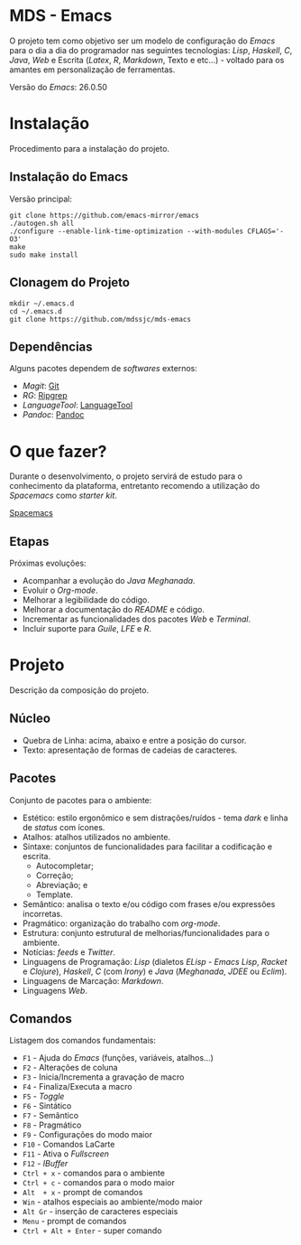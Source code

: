 # MDS - Emacs

O projeto tem como objetivo ser um modelo de configuração do _Emacs_ para o dia a dia do programador nas seguintes tecnologias: _Lisp_, _Haskell_, _C_, _Java_, _Web_ e Escrita (_Latex_, _R_, _Markdown_, Texto e etc...) - voltado para os amantes em personalização de ferramentas.

Versão do _Emacs_: 26.0.50

# Instalação

Procedimento para a instalação do projeto.

## Instalação do Emacs

Versão principal:

```
git clone https://github.com/emacs-mirror/emacs
./autogen.sh all
./configure --enable-link-time-optimization --with-modules CFLAGS='-O3'
make
sudo make install
```

## Clonagem do Projeto

```
mkdir ~/.emacs.d
cd ~/.emacs.d
git clone https://github.com/mdssjc/mds-emacs
```

## Dependências

Alguns pacotes dependem de _softwares_ externos:

* _Magit_: [Git](https://git-scm.com "Git")
* _RG_: [Ripgrep](https://github.com/BurntSushi/ripgrep "Ripgrep")
* _LanguageTool_: [LanguageTool](https://www.languagetool.org "LanguageTool")
* _Pandoc_: [Pandoc](http://pandoc.org "Pandoc")

# O que fazer?

Durante o desenvolvimento, o projeto servirá de estudo para o conhecimento da plataforma, entretanto recomendo a utilização do _Spacemacs_ como _starter kit_.

[Spacemacs](https://github.com/syl20bnr/spacemacs "Spacemacs")

## Etapas

Próximas evoluções:

* Acompanhar a evolução do _Java Meghanada_.
* Evoluir o _Org-mode_.
* Melhorar a legibilidade do código.
* Melhorar a documentação do _README_ e código.
* Incrementar as funcionalidades dos pacotes _Web_ e _Terminal_.
* Incluir suporte para _Guile_, _LFE_ e _R_.

# Projeto

Descrição da composição do projeto.

## Núcleo

* Quebra de Linha: acima, abaixo e entre a posição do cursor.
* Texto: apresentação de formas de cadeias de caracteres.

## Pacotes

Conjunto de pacotes para o ambiente:

* Estético: estilo ergonômico e sem distrações/ruídos - tema _dark_ e linha de _status_ com ícones.
* Atalhos: atalhos utilizados no ambiente.
* Sintaxe: conjuntos de funcionalidades para facilitar a codificação e escrita.
   * Autocompletar;
   * Correção;
   * Abreviação; e
   * Template.
* Semântico: analisa o texto e/ou código com frases e/ou expressões incorretas.
* Pragmático: organização do trabalho com _org-mode_.
* Estrutura: conjunto estrutural de melhorias/funcionalidades para o ambiente.
* Notícias: _feeds_ e _Twitter_.
* Linguagens de Programação: _Lisp_ (dialetos _ELisp_ - _Emacs Lisp_, _Racket_ e _Clojure_), _Haskell_, _C_ (com _Irony_) e _Java_ (_Meghanada_, _JDEE_ ou _Eclim_).
* Linguagens de Marcação: _Markdown_.
* Linguagens _Web_.

## Comandos

Listagem dos comandos fundamentais:

* `F1` - Ajuda do _Emacs_ (funções, variáveis, atalhos...)
* `F2` - Alterações de coluna
* `F3` - Inicia/Incrementa a gravação de macro
* `F4` - Finaliza/Executa a macro
* `F5` - _Toggle_
* `F6` - Sintático
* `F7` - Semântico
* `F8` - Pragmático
* `F9` - Configurações do modo maior
* `F10` - Comandos LaCarte
* `F11` - Ativa o _Fullscreen_
* `F12` - _IBuffer_
* `Ctrl + x` - comandos para o ambiente
* `Ctrl + c` - comandos para o modo maior
* `Alt  + x` - prompt de comandos
* `Win`    - atalhos especiais ao ambiente/modo maior
* `Alt Gr` - inserção de caracteres especiais
* `Menu`   - prompt de comandos
* `Ctrl + Alt + Enter` - super comando
